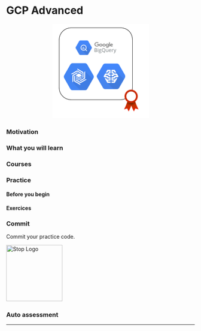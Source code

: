# GCP Advanced

<p align="center"> 
<img src="../assets/gcp_advanced.png"> 
</p>

### Motivation ###

### What you will learn ###

### Courses ###

### Practice ###

#### Before you begin ####

#### Exercices ####

### Commit ###

Commit your practice code.

<img src="../assets/stop.png" title="Stop Logo" width="150" height="150">

### Auto assessment ###

---